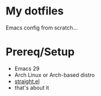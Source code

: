 # My dotfiles #

Emacs config from scratch...

# Prereq/Setup #

* Emacs 29
* Arch Linux or Arch-based distro
* [straight.el](https://github.com/radian-software/straight.el)
* that's about it
